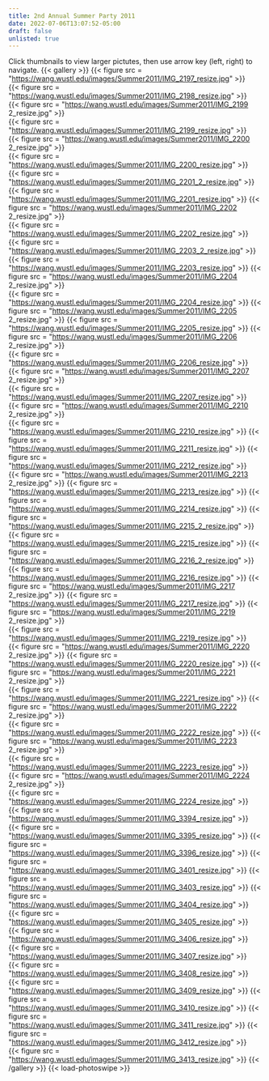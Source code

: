 ```yaml
---
title: 2nd Annual Summer Party 2011
date: 2022-07-06T13:07:52-05:00
draft: false
unlisted: true
---
```

Click thumbnails to view larger pictutes, then use arrow key (left, right) to navigate.
{{< gallery >}}
{{< figure src = "https://wang.wustl.edu/images/Summer2011/IMG_2197_resize.jpg" >}}	 
{{< figure src = "https://wang.wustl.edu/images/Summer2011/IMG_2198_resize.jpg" >}}	 
{{< figure src = "https://wang.wustl.edu/images/Summer2011/IMG_2199 2_resize.jpg" >}}	 
{{< figure src = "https://wang.wustl.edu/images/Summer2011/IMG_2199_resize.jpg" >}}	 
{{< figure src = "https://wang.wustl.edu/images/Summer2011/IMG_2200 2_resize.jpg" >}}	 
{{< figure src = "https://wang.wustl.edu/images/Summer2011/IMG_2200_resize.jpg" >}}	 
{{< figure src = "https://wang.wustl.edu/images/Summer2011/IMG_2201_2_resize.jpg" >}} 
{{< figure src = "https://wang.wustl.edu/images/Summer2011/IMG_2201_resize.jpg" >}} 
{{< figure src = "https://wang.wustl.edu/images/Summer2011/IMG_2202 2_resize.jpg" >}}	 
{{< figure src = "https://wang.wustl.edu/images/Summer2011/IMG_2202_resize.jpg" >}}	 
{{< figure src = "https://wang.wustl.edu/images/Summer2011/IMG_2203_2_resize.jpg" >}} 
{{< figure src = "https://wang.wustl.edu/images/Summer2011/IMG_2203_resize.jpg" >}} 
{{< figure src = "https://wang.wustl.edu/images/Summer2011/IMG_2204 2_resize.jpg" >}}	 
{{< figure src = "https://wang.wustl.edu/images/Summer2011/IMG_2204_resize.jpg" >}} 
{{< figure src = "https://wang.wustl.edu/images/Summer2011/IMG_2205 2_resize.jpg" >}} 
{{< figure src = "https://wang.wustl.edu/images/Summer2011/IMG_2205_resize.jpg" >}} 
{{< figure src = "https://wang.wustl.edu/images/Summer2011/IMG_2206 2_resize.jpg" >}}	 
{{< figure src = "https://wang.wustl.edu/images/Summer2011/IMG_2206_resize.jpg" >}}	 
{{< figure src = "https://wang.wustl.edu/images/Summer2011/IMG_2207 2_resize.jpg" >}}	 
{{< figure src = "https://wang.wustl.edu/images/Summer2011/IMG_2207_resize.jpg" >}}	 
{{< figure src = "https://wang.wustl.edu/images/Summer2011/IMG_2210 2_resize.jpg" >}}	 
{{< figure src = "https://wang.wustl.edu/images/Summer2011/IMG_2210_resize.jpg" >}} 
{{< figure src = "https://wang.wustl.edu/images/Summer2011/IMG_2211_resize.jpg" >}} 
{{< figure src = "https://wang.wustl.edu/images/Summer2011/IMG_2212_resize.jpg" >}}	 
{{< figure src = "https://wang.wustl.edu/images/Summer2011/IMG_2213 2_resize.jpg" >}} 
{{< figure src = "https://wang.wustl.edu/images/Summer2011/IMG_2213_resize.jpg" >}} 
{{< figure src = "https://wang.wustl.edu/images/Summer2011/IMG_2214_resize.jpg" >}} 
{{< figure src = "https://wang.wustl.edu/images/Summer2011/IMG_2215_2_resize.jpg" >}} 
{{< figure src = "https://wang.wustl.edu/images/Summer2011/IMG_2215_resize.jpg" >}} 
{{< figure src = "https://wang.wustl.edu/images/Summer2011/IMG_2216_2_resize.jpg" >}} 
{{< figure src = "https://wang.wustl.edu/images/Summer2011/IMG_2216_resize.jpg" >}} 
{{< figure src = "https://wang.wustl.edu/images/Summer2011/IMG_2217 2_resize.jpg" >}} 
{{< figure src = "https://wang.wustl.edu/images/Summer2011/IMG_2217_resize.jpg" >}} 
{{< figure src = "https://wang.wustl.edu/images/Summer2011/IMG_2219 2_resize.jpg" >}}	 
{{< figure src = "https://wang.wustl.edu/images/Summer2011/IMG_2219_resize.jpg" >}}	 
{{< figure src = "https://wang.wustl.edu/images/Summer2011/IMG_2220 2_resize.jpg" >}} 
{{< figure src = "https://wang.wustl.edu/images/Summer2011/IMG_2220_resize.jpg" >}} 
{{< figure src = "https://wang.wustl.edu/images/Summer2011/IMG_2221 2_resize.jpg" >}}	 
{{< figure src = "https://wang.wustl.edu/images/Summer2011/IMG_2221_resize.jpg" >}} 
{{< figure src = "https://wang.wustl.edu/images/Summer2011/IMG_2222 2_resize.jpg" >}}	 
{{< figure src = "https://wang.wustl.edu/images/Summer2011/IMG_2222_resize.jpg" >}} 
{{< figure src = "https://wang.wustl.edu/images/Summer2011/IMG_2223 2_resize.jpg" >}}	 
{{< figure src = "https://wang.wustl.edu/images/Summer2011/IMG_2223_resize.jpg" >}}	 
{{< figure src = "https://wang.wustl.edu/images/Summer2011/IMG_2224 2_resize.jpg" >}}	 
{{< figure src = "https://wang.wustl.edu/images/Summer2011/IMG_2224_resize.jpg" >}}	 
{{< figure src = "https://wang.wustl.edu/images/Summer2011/IMG_3394_resize.jpg" >}}	 
{{< figure src = "https://wang.wustl.edu/images/Summer2011/IMG_3395_resize.jpg" >}} 
{{< figure src = "https://wang.wustl.edu/images/Summer2011/IMG_3396_resize.jpg" >}} 
{{< figure src = "https://wang.wustl.edu/images/Summer2011/IMG_3401_resize.jpg" >}} 
{{< figure src = "https://wang.wustl.edu/images/Summer2011/IMG_3403_resize.jpg" >}} 
{{< figure src = "https://wang.wustl.edu/images/Summer2011/IMG_3404_resize.jpg" >}}	 
{{< figure src = "https://wang.wustl.edu/images/Summer2011/IMG_3405_resize.jpg" >}}	 
{{< figure src = "https://wang.wustl.edu/images/Summer2011/IMG_3406_resize.jpg" >}}	 
{{< figure src = "https://wang.wustl.edu/images/Summer2011/IMG_3407_resize.jpg" >}}	 
{{< figure src = "https://wang.wustl.edu/images/Summer2011/IMG_3408_resize.jpg" >}}	 
{{< figure src = "https://wang.wustl.edu/images/Summer2011/IMG_3409_resize.jpg" >}} 
{{< figure src = "https://wang.wustl.edu/images/Summer2011/IMG_3410_resize.jpg" >}} 
{{< figure src = "https://wang.wustl.edu/images/Summer2011/IMG_3411_resize.jpg" >}} 
{{< figure src = "https://wang.wustl.edu/images/Summer2011/IMG_3412_resize.jpg" >}}	 
{{< figure src = "https://wang.wustl.edu/images/Summer2011/IMG_3413_resize.jpg" >}}
{{< /gallery >}}
{{< load-photoswipe >}}